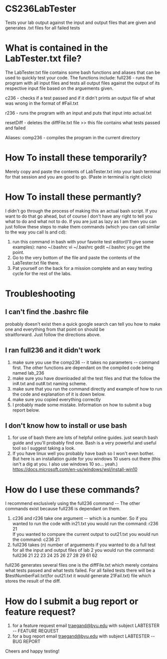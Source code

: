 # CS236LabTester
Tests your lab output against the input and output files that are given and generates .txt files for all failed tests

# What is contained in the LabTester.txt file?
The LabTester.txt file contains some bash functions and aliases that can be used to quickly test your code. 
The functions include:
  full236 - runs the program with all input files and tests all output files against the output of its respective input file based on     the arguements given.

  c236 - checks if a test passed and if it didn't prints an output file of what was wrong in the format of #Fail.txt

  r236 - runs the program with an input and puts that input into actual.txt

  resetDiff - deletes the diffFile.txt file >> this file contains what tests passed and failed
  
Aliases:
  comp236 - compiles the program in the current directory
    
# How To install these temporarily?
Merely copy and paste the contents of LabTester.txt into your bash terminal for that session and you are good to go. (Paste in terminal is right click)

# How To install these permantly?
I didn't go through the process of making this an actual bash script. If you want to do that go ahead, but of course I don't have any right to tell you what to do and what not to do. If you are just as lazy as I am then you can just follow these steps to make them commands (which you can call similar to the way you call ls and cd):
  1) run this command in bash with your favorite test editor(I'll give some examples):
    nano ~/.bashrc
    vi ~/.bashrc
    gedit ~/.bashrc
    you get the point.
  2) Go to the very bottom of the file and paste the contents of the LabTester.txt file there.
  3) Pat yourself on the back for a mission complete and an easy testing cycle for the rest of the labs.

# Troubleshooting
  ## I can't find the .bashrc file
   probably doesn't exist then a quick google search can tell you how to make one and everything from that point on should be   
   straitforward. Just follow the directions above.
  ## I ran full236 and it didn't work
   1) make sure you use the comp236 -- it takes no parameters -- command first. The other functions are dependant on the compiled code
   being named lab_236
   2) make sure you have downloaded all the test files and that the follow the in#.txt and out#.txt naming scheme.
   3) make sure that you run the command directly and example of how to run the code and explanation of it is down below.
   4) make sure you copied everything correctly
   5) I probably made some mistake. Information on how to submit a bug report below.
  ## I don't know how to install or use bash
   1) for use of bash there are lots of helpful online guides. just search bash guide and you'll probably find one. 
   Bash is a very powerful and useful tool so I suggest taking a look.
   2) If you have linux well you probably have bash so I won't even bother. But here is an installation guide for you windows 10 users
   out there (this isn't a dig at you. I also use windows 10 so... yeah.) https://docs.microsoft.com/en-us/windows/wsl/install-win10


# How do I use these commands?
I recommend exclusively using the full236 command -- The other commands exist because full236 is dependant on them.
  1) c236 and r236 take one argument -- which is a number. 
  So if you wanted to run the code with in21.txt you would run the command: r236 21       
  If you wanted to compare the current output to out21.txt you would run the command: c236 21
  2) full236 takes (n) number of arguements if you wanted to do a full test for all the input and output files of lab 2 you would run
  the command: full236 21 22 23 24 25 26 27 28 29 61 62
  
  full236 generates several files one is the diffFile.txt which merely contains what tests passed and what tests failed. 
  For all failed tests there will be a $testNumberFail.txt(for out21.txt it would generate 21Fail.txt) file which stores the result
  of the diff. 
  
# How do I submit a bug report or feature request?
  1) for a feature request email traegand@byu.edu with subject LABTESTER -- FEATURE REQUEST 
  2) for a bug report email traegand@byu.edu with subject LABTESTER -- BUG REPORT
  
  
Cheers and happy testing!
